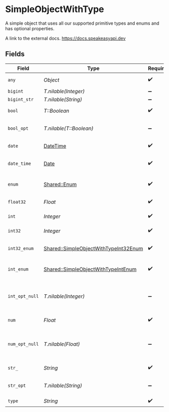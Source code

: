 # SimpleObjectWithType

A simple object that uses all our supported primitive types and enums and has optional properties.

A link to the external docs.
<https://docs.speakeasyapi.dev>


## Fields

| Field                                                                                         | Type                                                                                          | Required                                                                                      | Description                                                                                   | Example                                                                                       |
| --------------------------------------------------------------------------------------------- | --------------------------------------------------------------------------------------------- | --------------------------------------------------------------------------------------------- | --------------------------------------------------------------------------------------------- | --------------------------------------------------------------------------------------------- |
| `any`                                                                                         | *Object*                                                                                      | :heavy_check_mark:                                                                            | An any property.                                                                              |                                                                                               |
| `bigint`                                                                                      | *T.nilable(Integer)*                                                                          | :heavy_minus_sign:                                                                            | N/A                                                                                           |                                                                                               |
| `bigint_str`                                                                                  | *T.nilable(String)*                                                                           | :heavy_minus_sign:                                                                            | N/A                                                                                           |                                                                                               |
| `bool`                                                                                        | *T::Boolean*                                                                                  | :heavy_check_mark:                                                                            | A boolean property.                                                                           | true                                                                                          |
| `bool_opt`                                                                                    | *T.nilable(T::Boolean)*                                                                       | :heavy_minus_sign:                                                                            | An optional boolean property.                                                                 | true                                                                                          |
| `date`                                                                                        | [DateTime](https://ruby-doc.org/stdlib-2.6.1/libdoc/date/rdoc/DateTime.html)                  | :heavy_check_mark:                                                                            | A date property.                                                                              | 2020-01-01                                                                                    |
| `date_time`                                                                                   | [Date](https://ruby-doc.org/stdlib-2.6.1/libdoc/date/rdoc/Date.html)                          | :heavy_check_mark:                                                                            | A date-time property.                                                                         | 2020-01-01T00:00:00Z                                                                          |
| `enum`                                                                                        | [Shared::Enum](../../models/shared/enum.md)                                                   | :heavy_check_mark:                                                                            | An string based enum                                                                          | two                                                                                           |
| `float32`                                                                                     | *Float*                                                                                       | :heavy_check_mark:                                                                            | A float32 property.                                                                           | 2.2222222                                                                                     |
| `int`                                                                                         | *Integer*                                                                                     | :heavy_check_mark:                                                                            | An integer property.                                                                          | 999999                                                                                        |
| `int32`                                                                                       | *Integer*                                                                                     | :heavy_check_mark:                                                                            | An int32 property.                                                                            | 1                                                                                             |
| `int32_enum`                                                                                  | [Shared::SimpleObjectWithTypeInt32Enum](../../models/shared/simpleobjectwithtypeint32enum.md) | :heavy_check_mark:                                                                            | An int32 enum property.                                                                       | 69                                                                                            |
| `int_enum`                                                                                    | [Shared::SimpleObjectWithTypeIntEnum](../../models/shared/simpleobjectwithtypeintenum.md)     | :heavy_check_mark:                                                                            | An integer enum property.                                                                     | 3                                                                                             |
| `int_opt_null`                                                                                | *T.nilable(Integer)*                                                                          | :heavy_minus_sign:                                                                            | An optional integer property will be null for tests.                                          | 999999                                                                                        |
| `num`                                                                                         | *Float*                                                                                       | :heavy_check_mark:                                                                            | A number property.                                                                            | 1.1                                                                                           |
| `num_opt_null`                                                                                | *T.nilable(Float)*                                                                            | :heavy_minus_sign:                                                                            | An optional number property will be null for tests.                                           | 1.1                                                                                           |
| `str_`                                                                                        | *String*                                                                                      | :heavy_check_mark:                                                                            | A string property.                                                                            | example                                                                                       |
| `str_opt`                                                                                     | *T.nilable(String)*                                                                           | :heavy_minus_sign:                                                                            | An optional string property.                                                                  | optional example                                                                              |
| `type`                                                                                        | *String*                                                                                      | :heavy_check_mark:                                                                            | N/A                                                                                           |                                                                                               |